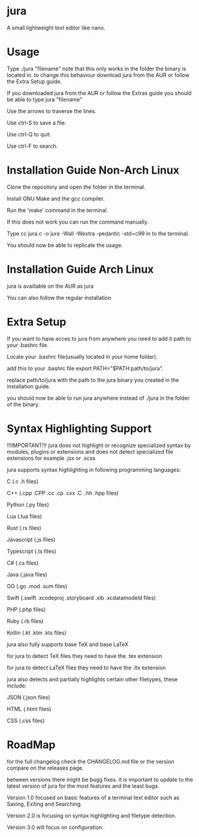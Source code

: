 # jura
A small lightweight text editor like nano.

# Usage
Type ./jura "filename" note that this only works in the folder the binary is located in. to change this behaviour download jura from the AUR or follow the Extra Setup guide.

If you downloaded jura from the AUR or follow the Extras guide you should be able to type jura "filename"

Use the arrows to traverse the lines.

Use ctrl-S to save a file.

Use ctrl-Q to quit.

Use ctrl-F to search. 

# Installation Guide Non-Arch Linux
Clone the repository and open the folder in the terminal.

Install GNU Make and the gcc compiler.

Run the 'make' command in the terminal.

If this does not work you can run the command manually.

Type cc jura.c -o jura -Wall -Wextra -pedantic -std=c99 in to the terminal.

You should now be able to replicate the usage.

# Installation Guide Arch Linux
jura is availlable on the AUR as jura

You can also follow the regular installation

# Extra Setup
If you want to have acces to jura from anywhere you need to add it path to your .bashrc file.

Locate your .bashrc file(usually located in your home folder).

add this to your .bashrc file export PATH="$PATH:path/to/jura".

replace path/to/jura with the path to the jura binary you created in the installation guide.

you should now be able to run jura anywhere instead of ./jura in the folder of the binary.

# Syntax Highlighting Support
!!!IMPORTANT!!! jura does not highlight or recognize specialized syntax by modules, plugins or extensions and does not detect specialized file extensions for example .jsx or .scss

jura supports syntax highlighting in following programming languages:

C (.c .h files)

C++ (.cpp .CPP .cc .cp .cxx .C ..hh .hpp files)

Python (.py files)

Lua (.lua files)

Rust (.rs files)

Javascript (.js files)

Typescript (.ts files)

C# (.cs files)

Java (.java files)

GO (.go .mod .sum files)

Swift (.swift .xcodeproj .storyboard .xib .xcdatamodeld files)

PHP (.php files)

Ruby (.rb files)

Kotlin (.kt .ktm .kts files)

jura also fully supports base TeX and base LaTeX

for jura to detect TeX files they need to have the .tex extension

for jura to detect LaTeX files they need to have the .ltx extension

jura also detects and partially highlights certain other filetypes, these include:

JSON (.json files)

HTML (.html files)

CSS (.css files)

# RoadMap
for the full changelog check the CHANGELOG.md file or the version compare on the releases page.

between versions there might be bugg fixes. it is important to update to the latest version of jura for the most features and the least bugs.

Version 1.0 focused on basic features of a terminal text editor such as Saving, Exiting and Searching.

Version 2.0 is focusing on syntax highlighting and filetype detection.

Version 3.0 will focus on configuration.
